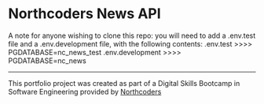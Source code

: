 # Northcoders News API

A note for anyone wishing to clone this repo: you will need to add a .env.test file and a .env.development file, with the following contents:
.env.test >>>> PGDATABASE=nc_news_test
.env.development >>>> PGDATABASE=nc_news

--- 

This portfolio project was created as part of a Digital Skills Bootcamp in Software Engineering provided by [Northcoders](https://northcoders.com/)
